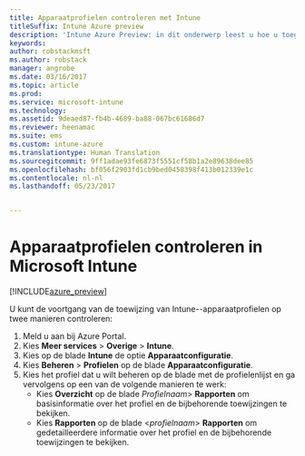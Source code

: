```yaml
---
title: Apparaatprofielen controleren met Intune
titleSuffix: Intune Azure preview
description: 'Intune Azure Preview: in dit onderwerp leest u hoe u toegewezen Intune-apparaatprofielen kunt controleren.'
keywords: 
author: robstackmsft
ms.author: robstack
manager: angrobe
ms.date: 03/16/2017
ms.topic: article
ms.prod: 
ms.service: microsoft-intune
ms.technology: 
ms.assetid: 9deaed87-fb4b-4689-ba88-067bc61686d7
ms.reviewer: heenamac
ms.suite: ems
ms.custom: intune-azure
ms.translationtype: Human Translation
ms.sourcegitcommit: 9ff1adae93fe6873f5551cf58b1a2e89638dee85
ms.openlocfilehash: bf056f2903fd1cb9bed0458398f413b012339e1c
ms.contentlocale: nl-nl
ms.lasthandoff: 05/23/2017


---
```


# <a name="how-to-monitor-device-profiles-in-microsoft-intune"></a>Apparaatprofielen controleren in Microsoft Intune

[!INCLUDE[azure_preview](./includes/azure_preview.md)]

U kunt de voortgang van de toewijzing van Intune--apparaatprofielen op twee manieren controleren:


1. Meld u aan bij Azure Portal.
2. Kies **Meer services** > **Overige** > **Intune**.
3. Kies op de blade **Intune** de optie **Apparaatconfiguratie**.
2. Kies **Beheren** > **Profielen** op de blade **Apparaatconfiguratie**.
2. Kies het profiel dat u wilt beheren op de blade met de profielenlijst en ga vervolgens op een van de volgende manieren te werk:
    - Kies **Overzicht** op de blade *Profielnaam*> **Rapporten** om basisinformatie over het profiel en de bijbehorende toewijzingen te bekijken.
    - Kies **Rapporten** op de blade <*profielnaam*> **Rapporten** om gedetailleerdere informatie over het profiel en de bijbehorende toewijzingen te bekijken.

